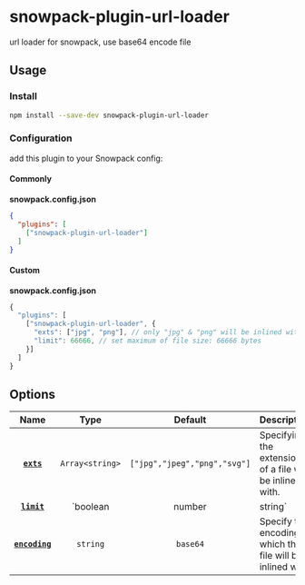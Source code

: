 # snowpack-plugin-url-loader
url loader for snowpack, use base64 encode file

## Usage

### Install
```bash
npm install --save-dev snowpack-plugin-url-loader
```

### Configuration
add this plugin to your Snowpack config:  

#### Commonly
**snowpack.config.json**
```json
{
  "plugins": [
    ["snowpack-plugin-url-loader"]
  ]
}
```

#### Custom
**snowpack.config.json**
```javascript
{
  "plugins": [
    ["snowpack-plugin-url-loader", {
      "exts": ["jpg", "png"], // only "jpg" & "png" will be inlined with
      "limit": 66666, // set maximum of file size: 66666 bytes
    }]
  ]
}
```

## Options

|             Name              |            Type             |                 Default                    | Description                                                                         |
| :---------------------------: | :-------------------------: | :----------------------------------------: | :---------------------------------------------------------------------------------- |
|     **[`exts`](#limit)**      |       `Array<string>`       |       `["jpg","jpeg","png","svg"]`         | Specifying the extensions of a file will be inlined with.                           |
|     **[`limit`](#limit)**     | `boolean | number | string` |                 `10240`                    | Specifying the maximum size of a file in bytes.                                     |
|  **[`encoding`](#encoding)**  |          `string`           |                 `base64`                   | Specify the encoding which the file will be inlined with.                           |



